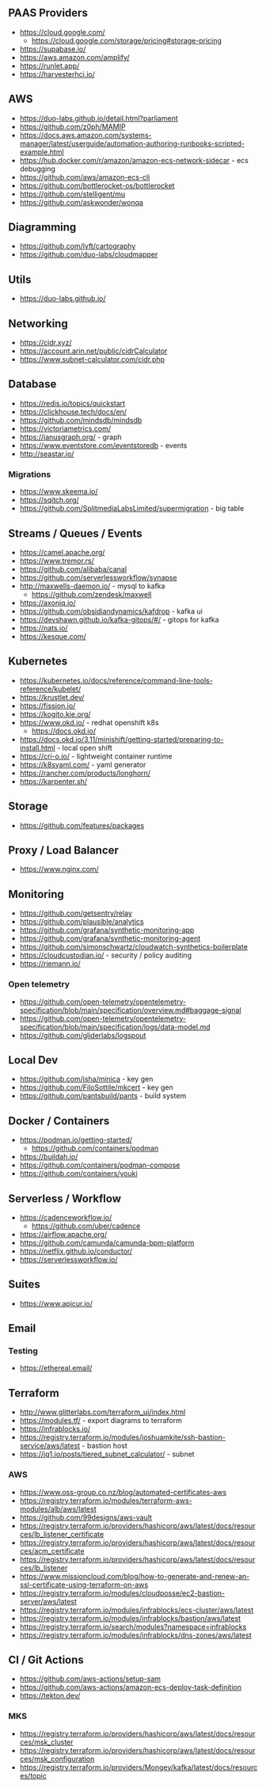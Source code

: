 

## PAAS Providers
* https://cloud.google.com/
    * https://cloud.google.com/storage/pricing#storage-pricing
* https://supabase.io/
* https://aws.amazon.com/amplify/
* https://runlet.app/
* https://harvesterhci.io/

## AWS
* https://duo-labs.github.io/detail.html?parliament
* https://github.com/z0ph/MAMIP
* https://docs.aws.amazon.com/systems-manager/latest/userguide/automation-authoring-runbooks-scripted-example.html
* https://hub.docker.com/r/amazon/amazon-ecs-network-sidecar - ecs debugging
* https://github.com/aws/amazon-ecs-cli
* https://github.com/bottlerocket-os/bottlerocket
* https://github.com/stelligent/mu
* https://github.com/askwonder/wonqa

## Diagramming
* https://github.com/lyft/cartography
* https://github.com/duo-labs/cloudmapper

## Utils
* https://duo-labs.github.io/


## Networking
* https://cidr.xyz/
* https://account.arin.net/public/cidrCalculator
* https://www.subnet-calculator.com/cidr.php

## Database 
* https://redis.io/topics/quickstart
* https://clickhouse.tech/docs/en/
* https://github.com/mindsdb/mindsdb
* https://victoriametrics.com/
* https://janusgraph.org/ - graph
* https://www.eventstore.com/eventstoredb - events
* http://seastar.io/

### Migrations
* https://www.skeema.io/
* https://sqitch.org/
* https://github.com/SplitmediaLabsLimited/supermigration - big table 

## Streams / Queues / Events
* https://camel.apache.org/
* https://www.tremor.rs/
* https://github.com/alibaba/canal
* https://github.com/serverlessworkflow/synapse
* http://maxwells-daemon.io/ - mysql to kafka
    * https://github.com/zendesk/maxwell
* https://axoniq.io/
* https://github.com/obsidiandynamics/kafdrop - kafka ui
* https://devshawn.github.io/kafka-gitops/#/ - gitops for kafka
* https://nats.io/
* https://kesque.com/

## Kubernetes
* https://kubernetes.io/docs/reference/command-line-tools-reference/kubelet/
* https://krustlet.dev/
* https://fission.io/
* https://kogito.kie.org/
* https://www.okd.io/ - redhat openshift k8s
    * https://docs.okd.io/
* https://docs.okd.io/3.11/minishift/getting-started/preparing-to-install.html - local open shift
* https://cri-o.io/ - lightweight container runtime
* https://k8syaml.com/ - yaml generator
* https://rancher.com/products/longhorn/
* https://karpenter.sh/

## Storage
* https://github.com/features/packages

## Proxy / Load Balancer
* https://www.nginx.com/

## Monitoring
* https://github.com/getsentry/relay
* https://github.com/plausible/analytics
* https://github.com/grafana/synthetic-monitoring-app
* https://github.com/grafana/synthetic-monitoring-agent
* https://github.com/simonschwartz/cloudwatch-synthetics-boilerplate
* https://cloudcustodian.io/ - security / policy auditing
* https://riemann.io/

### Open telemetry
* https://github.com/open-telemetry/opentelemetry-specification/blob/main/specification/overview.md#baggage-signal
* https://github.com/open-telemetry/opentelemetry-specification/blob/main/specification/logs/data-model.md
* https://github.com/gliderlabs/logspout


## Local Dev
* https://github.com/jsha/minica - key gen
* https://github.com/FiloSottile/mkcert - key gen
* https://github.com/pantsbuild/pants - build system

## Docker / Containers
* https://podman.io/getting-started/ 
    * https://github.com/containers/podman
* https://buildah.io/
* https://github.com/containers/podman-compose
* https://github.com/containers/youki

## Serverless / Workflow
* https://cadenceworkflow.io/
    * https://github.com/uber/cadence
* https://airflow.apache.org/
* https://github.com/camunda/camunda-bpm-platform
* https://netflix.github.io/conductor/
* https://serverlessworkflow.io/

## Suites
* https://www.apicur.io/

## Email

### Testing
* https://ethereal.email/

## Terraform
* http://www.glitterlabs.com/terraform_ui/index.html
* https://modules.tf/ - export diagrams to terraform
* https://infrablocks.io/
* https://registry.terraform.io/modules/joshuamkite/ssh-bastion-service/aws/latest - bastion host
* https://jq1.io/posts/tiered_subnet_calculator/ - subnet


### AWS
* https://www.oss-group.co.nz/blog/automated-certificates-aws
* https://registry.terraform.io/modules/terraform-aws-modules/alb/aws/latest
* https://github.com/99designs/aws-vault
* https://registry.terraform.io/providers/hashicorp/aws/latest/docs/resources/lb_listener_certificate
* https://registry.terraform.io/providers/hashicorp/aws/latest/docs/resources/acm_certificate
* https://registry.terraform.io/providers/hashicorp/aws/latest/docs/resources/lb_listener
* https://www.missioncloud.com/blog/how-to-generate-and-renew-an-ssl-certificate-using-terraform-on-aws
* https://registry.terraform.io/modules/cloudposse/ec2-bastion-server/aws/latest
* https://registry.terraform.io/modules/infrablocks/ecs-cluster/aws/latest
* https://registry.terraform.io/modules/infrablocks/bastion/aws/latest
* https://registry.terraform.io/search/modules?namespace=infrablocks
* https://registry.terraform.io/modules/infrablocks/dns-zones/aws/latest

## CI / Git Actions
* https://github.com/aws-actions/setup-sam
* https://github.com/aws-actions/amazon-ecs-deploy-task-definition
* https://tekton.dev/

### MKS
* https://registry.terraform.io/providers/hashicorp/aws/latest/docs/resources/msk_cluster
* https://registry.terraform.io/providers/hashicorp/aws/latest/docs/resources/msk_configuration
* https://registry.terraform.io/providers/Mongey/kafka/latest/docs/resources/topic